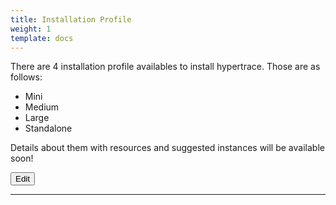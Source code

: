 ```yaml
---
title: Installation Profile
weight: 1
template: docs
---
```


There are 4 installation profile availables to install hypertrace. Those are as follows:
- Mini
- Medium
- Large
- Standalone

Details about them with resources and suggested instances will be available soon!

<a href="https://github.com/hypertrace/hypertrace-docs-website/tree/master/src/pages/deployments/index.md">
<button type="button">Edit</button></a>

***

